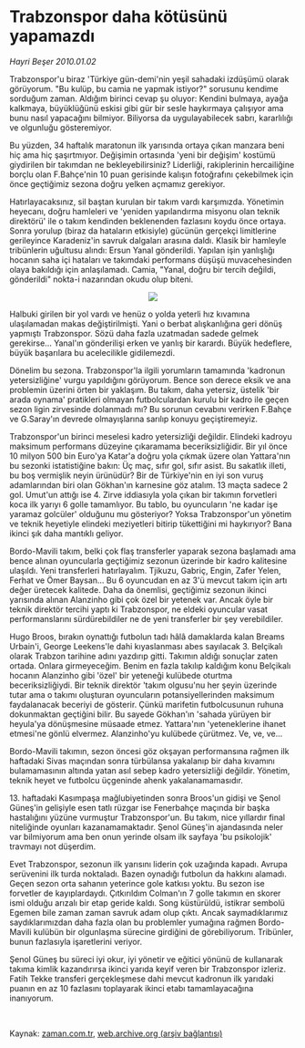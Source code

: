 # Trabzonspor daha kötüsünü yapamazdı

*Hayri Beşer 2010.01.02*

<tr><td class="metin" colspan="2" style="padding-top: 20px; padding-left: 5px; ">Trabzonspor'u biraz 'Türkiye gün-demi'nin yeşil sahadaki izdüşümü olarak görüyorum. "Bu kulüp, bu camia ne yapmak istiyor?" sorusunu kendime sorduğum zaman. Aldığım birinci cevap şu oluyor: Kendini bulmaya, ayağa kalkmaya, büyüklüğünü eskisi gibi gür bir sesle haykırmaya çalışıyor ama bunu nasıl yapacağını bilmiyor. Biliyorsa da uygulayabilecek sabrı, kararlılığı ve olgunluğu gösteremiyor.</td></tr><tr><td class="metin" colspan="2" style="padding-top: 20px; padding-left: 5px; "><p>Bu yüzden, 34 haftalık maratonun ilk yarısında ortaya çıkan manzara beni hiç ama hiç şaşırtmıyor. Değişimin ortasında 'yeni bir değişim' kostümü giydirilen bir takımdan ne bekleyebilirsiniz? Liderliği, rakiplerinin hercailiğine borçlu olan F.Bahçe'nin 10 puan gerisinde kalışın fotoğrafını çekebilmek için önce geçtiğimiz sezona doğru yelken açmamız gerekiyor.
<p>Hatırlayacaksınız, sil baştan kurulan bir takım vardı karşımızda. Yönetimin heyecanı, doğru hamleleri ve 'yeniden yapılandırma misyonu olan teknik direktörü' ile o takım kendinden beklenenden fazlasını koydu önce ortaya. Sonra yorulup (biraz da hataların etkisiyle) gücünün gerçekçi limitlerine gerileyince Karadeniz'in savruk dalgaları arasına daldı. Klasik bir hamleyle tribünlerin uğultusu alındı: Ersun Yanal gönderildi. Yapılan işin yanlışlığı hocanın saha içi hataları ve takımdaki performans düşüşü muvacehesinden olaya bakıldığı için anlaşılamadı. Camia, "Yanal, doğru bir tercih değildi, gönderildi" nokta-i nazarından okudu olup biteni.
<p>
<p align="center"><img border="0" src="http://web.archive.org/web/20100217160300im_/http://medya.zaman.com.tr/2010/01/02/trabzon.gif"/>
<p>Halbuki girilen bir yol vardı ve henüz o yolda yeterli hız kıvamına ulaşılamadan makas değiştirilmişti. Yani o berbat alışkanlığına geri dönüş yapmıştı Trabzonspor. Sözü daha fazla uzatmadan sadede gelmek gerekirse... Yanal'ın gönderilişi erken ve yanlış bir karardı. Büyük hedeflere, büyük başarılara bu acelecilikle gidilemezdi.
<p>Dönelim bu sezona. Trabzonspor'la ilgili yorumların tamamında 'kadronun yetersizliğine' vurgu yapıldığını görüyorum. Bence son derece eksik ve ana problemin üzerini örten bir yaklaşım. Bu takım, daha yetersiz, üstelik 'bir arada oynama' pratikleri olmayan futbolculardan kurulu bir kadro ile geçen sezon ligin zirvesinde dolanmadı mı? Bu sorunun cevabını verirken F.Bahçe ve G.Saray'ın devrede olmayışlarına sarılıp konuyu geçiştiremeyiz.
<p>Trabzonspor'un birinci meselesi kadro yetersizliği değildir. Elindeki kadroyu maksimum performans düzeyine çıkaramama beceriksizliğidir. Bir yıl önce 10 milyon 500 bin Euro'ya Katar'a doğru yola çıkmak üzere olan Yattara'nın bu sezonki istatistiğine bakın: Üç maç, sıfır gol, sıfır asist. Bu sakatlık illeti, bu boş vermişlik neyin ürünüdür? Bir de Türkiye'nin en iyi son vuruş adamlarından biri olan Gökhan'ın karnesine göz atalım. 13 maçta sadece 2 gol. Umut'un attığı ise 4. Zirve iddiasıyla yola çıkan bir takımın forvetleri koca ilk yarıyı 6 golle tamamlıyor. Bu tablo, bu oyuncuların 'ne kadar işe yaramaz golcüler' olduğunu mu gösteriyor? Yoksa Trabzonspor'un yönetim ve teknik heyetiyle elindeki meziyetleri bitirip tükettiğini mi haykırıyor? Bana ikinci şık daha mantıklı geliyor.
<p>Bordo-Mavili takım, belki çok flaş transferler yaparak sezona başlamadı ama bence alınan oyuncularla geçtiğimiz sezonun üzerinde bir kadro kalitesine ulaşıldı. Yeni transferleri hatırlayalım. Tjikuzu, Gabriç, Engin, Zafer Yelen, Ferhat ve Ömer Baysan... Bu 6 oyuncudan en az 3'ü mevcut takım için artı değer üretecek kalitede. Daha da önemlisi, geçtiğimiz sezonun ikinci yarısında alınan Alanzinho gibi çok özel bir yetenek var. Ancak öyle bir teknik direktör tercihi yaptı ki Trabzonspor, ne eldeki oyuncular vasat performanslarını sürdürebildiler ne de yeni transferler bir şey verebildiler.
<p>Hugo Broos, bırakın oynattığı futbolun tadı hâlâ damaklarda kalan Breams Urbain'i, George Leekens'le dahi kıyaslanması abes sayılacak 3. Belçikalı olarak Trabzon tarihine adını yazdırıp gitti. Takımın aldığı sonuçlar zaten ortada. Onlara girmeyeceğim. Benim en fazla takılıp kaldığım konu Belçikalı hocanın Alanzinho gibi 'özel' bir yeteneği kulübede oturtma beceriksizliğiydi. Bir teknik direktör 'takım olgusu'nu her şeyin üzerinde tutar ama o takımı oluşturan oyuncuların potansiyellerinden maksimum faydalanacak beceriyi de gösterir. Çünkü marifetin futbolcusunun ruhuna dokunmaktan geçtiğini bilir. Bu sayede Gökhan'ın 'sahada yürüyen bir heyula'ya dönüşmesine müsaade etmez. Yattara'nın 'yeteneklerine ihanet etmesi'ne gönlü elvermez. Alanzinho'yu kulübede çürütmez. Ve, ve, ve...
<p>Bordo-Mavili takımın, sezon öncesi göz okşayan performansına rağmen ilk haftadaki Sivas maçından sonra türbülansa yakalanıp bir daha kıvamını bulamamasının altında yatan asıl sebep kadro yetersizliği değildir. Yönetim, teknik heyet ve futbolcu üçgeninde ahenk yakalanamamasıdır.
<p>13. haftadaki Kasımpaşa mağlubiyetinden sonra Broos'un gidişi ve Şenol Güneş'in gelişiyle esen tatlı rüzgar ise Fenerbahçe maçında bir başka hastalığını yüzüne vurmuştur Trabzonspor'un. Bu takım, nice yıllardır final niteliğinde oyunları kazanamamaktadır. Şenol Güneş'in ajandasında neler var bilmiyorum ama ben onun yerinde olsam ilk sayfaya 'bu psikolojik' travmayı not düşerdim.
<p>Evet Trabzonspor, sezonun ilk yarısını liderin çok uzağında kapadı. Avrupa serüvenini ilk turda noktaladı. Bazen oynadığı futbolun da hakkını alamadı. Geçen sezon orta sahanın yeterince gole katkısı yoktu. Bu sezon ise forvetler de kayıplardaydı. Çıtkırıldım Colman'ın 7 golle takımın en skorer ismi olduğu arızalı bir etap geride kaldı. Song küstürüldü, istikrar sembolü Egemen bile zaman zaman savruk adam olup çıktı. Ancak saymadıklarımız saydıklarımızdan daha fazla olan bu problemler yumağına rağmen Bordo-Mavili kulübün bir olgunlaşma sürecine girdiğini de görebiliyorum. Tribünler, bunun fazlasıyla işaretlerini veriyor.
<p>Şenol Güneş bu süreci iyi okur, iyi yönetir ve eğitici yönünü de kullanarak takıma kimlik kazandırırsa ikinci yarıda keyif veren bir Trabzonspor izleriz. Fatih Tekke transferi gerçekleşmese dahi mevcut kadronun ilk yarıdaki puanın en az 10 fazlasını toplayarak ikinci etabı tamamlayacağına inanıyorum. 
<p><br/></p></p></p></p></p></p></p></p></p></p></p></p></p></p></td></tr>

Kaynak: [zaman.com.tr](http://zaman.com.tr/yazar.do?yazino=935113), [web.archive.org (arşiv bağlantısı)](http://web.archive.org/web/20100217160300/http://www.zaman.com.tr:80/yazar.do?yazino=935113)
